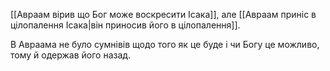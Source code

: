 [[Авраам вірив що Бог може воскресити Ісака]], але [[Авраам приніс в цілопалення  Ісака|він приносив його в цілопалення]].

В Авраама не було сумнівів щодо того як це буде і чи Богу це можливо, тому й одержав його назад.


